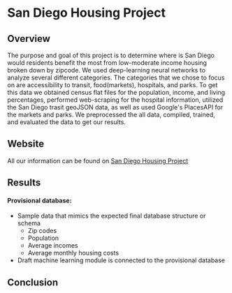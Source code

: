 # San Diego Housing Project

## Overview
The purpose and goal of this project is to determine where is San Diego would residents benefit the most from low-moderate income housing broken down by zipcode. We used deep-learning neural networks to analyze several different categories. The categories that we chose to focus on are accessibility to transit, food(markets), hospitals, and parks. To get this data we obtained census flat files for the population, income, and living percentages, performed web-scraping for the hospital information, utilized the San Diego trasit geoJSON data, as well as used Google's PlacesAPI for the markets and parks. We preprocessed the all data, compiled, trained, and evaluated the data to get our results.

## Website

All our information can be found on [San Diego Housing Project](https://tsmtruong.github.io/final-project/index.html)


## Results

#### Provisional database:
- Sample data that mimics the expected final database structure or schema
   * Zip codes
   * Population 
   * Average incomes
   * Average monthly housing costs
- Draft machine learning module is connected to the provisional database 

## Conclusion





